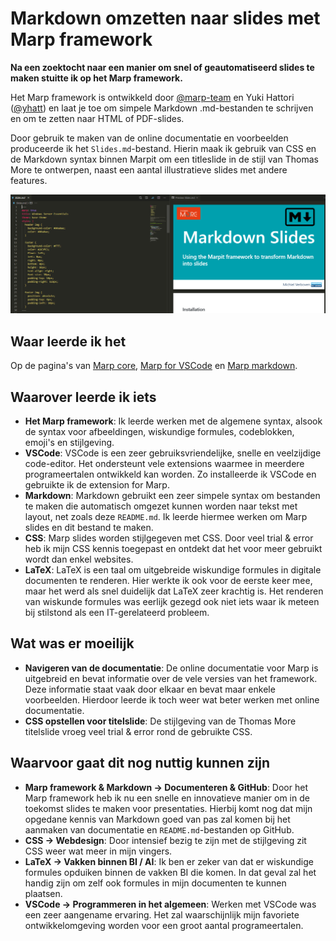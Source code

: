 # Markdown omzetten naar slides met Marp framework

**Na een zoektocht naar een manier om snel of geautomatiseerd slides te maken stuitte ik op het Marp framework.**

Het Marp framework is ontwikkeld door [@marp-team](https://github.com/marp-team) en Yuki Hattori ([@yhatt](https://github.com/yhatt)) en laat je toe om simpele Markdown .md-bestanden te schrijven en om te zetten naar HTML of PDF-slides.

Door gebruik te maken van de online documentatie en voorbeelden produceerde ik het `Slides.md`-bestand. Hierin maak ik gebruik van CSS en de Markdown syntax binnen Marpit om een titleslide in de stijl van Thomas More te ontwerpen, naast een aantal illustratieve slides met andere features.

<p align="center">
  <img src="https://raw.githubusercontent.com/miverboven/marpit-slides-showcase/master/img/Voorbeeld.PNG?token=AMMGVZIEX4FXPXBIKJ62BJ257TW5G" width="800" />
</p>

## Waar leerde ik het

Op de pagina's van [Marp core][marp-core], [Marp for VSCode][marp-code] en [Marp markdown][marp].

[marp]: https://marpit.marp.app/markdown
[marp-core]: https://github.com/marp-team/marp-core/
[marp-code]: https://github.com/marp-team/marp-vscode

## Waarover leerde ik iets

- **Het Marp framework**: Ik leerde werken met de algemene syntax, alsook de syntax voor afbeeldingen, wiskundige formules, codeblokken, emoji's en stijlgeving.
- **VSCode**: VSCode is een zeer gebruiksvriendelijke, snelle en veelzijdige code-editor. Het ondersteunt vele extensions waarmee in meerdere programeertalen ontwikkeld kan worden. Zo installeerde ik VSCode en gebruikte ik de extension for Marp.
- **Markdown**: Markdown gebruikt een zeer simpele syntax om bestanden te maken die automatisch omgezet kunnen worden naar tekst met layout, net zoals deze `README.md`. Ik leerde hiermee werken om Marp slides en dit bestand te maken.
- **CSS**: Marp slides worden stijlgegeven met CSS. Door veel trial & error heb ik mijn CSS kennis toegepast en ontdekt dat het voor meer gebruikt wordt dan enkel websites.
- **LaTeX**: LaTeX is een taal om uitgebreide wiskundige formules in digitale documenten te renderen. Hier werkte ik ook voor de eerste keer mee, maar het werd als snel duidelijk dat LaTeX zeer krachtig is. Het renderen van wiskunde formules was eerlijk gezegd ook niet iets waar ik meteen bij stilstond als een IT-gerelateerd probleem.

## Wat was er moeilijk

- **Navigeren van de documentatie**: De online documentatie voor Marp is uitgebreid en bevat informatie over de vele versies van het framework. Deze informatie staat vaak door elkaar en bevat maar enkele voorbeelden. Hierdoor leerde ik toch weer wat beter werken met online documentatie.
- **CSS opstellen voor titelslide**: De stijlgeving van de Thomas More titelslide vroeg veel trial & error rond de gebruikte CSS.

## Waarvoor gaat dit nog nuttig kunnen zijn

- **Marp framework & Markdown -> Documenteren & GitHub**: Door het Marp framework heb ik nu een snelle en innovatieve manier om in de toekomst slides te maken voor presentaties. Hierbij komt nog dat mijn opgedane kennis van Markdown goed van pas zal komen bij het aanmaken van documentatie en `README.md`-bestanden op GitHub.
- **CSS -> Webdesign**: Door intensief bezig te zijn met de stijlgeving zit CSS weer wat meer in mijn vingers.
- **LaTeX -> Vakken binnen BI / AI**: Ik ben er zeker van dat er wiskundige formules opduiken binnen de vakken BI die komen. In dat geval zal het handig zijn om zelf ook formules in mijn documenten te kunnen plaatsen.
- **VSCode -> Programmeren in het algemeen**: Werken met VSCode was een zeer aangename ervaring. Het zal waarschijnlijk mijn favoriete ontwikkelomgeving worden voor een groot aantal programeertalen.